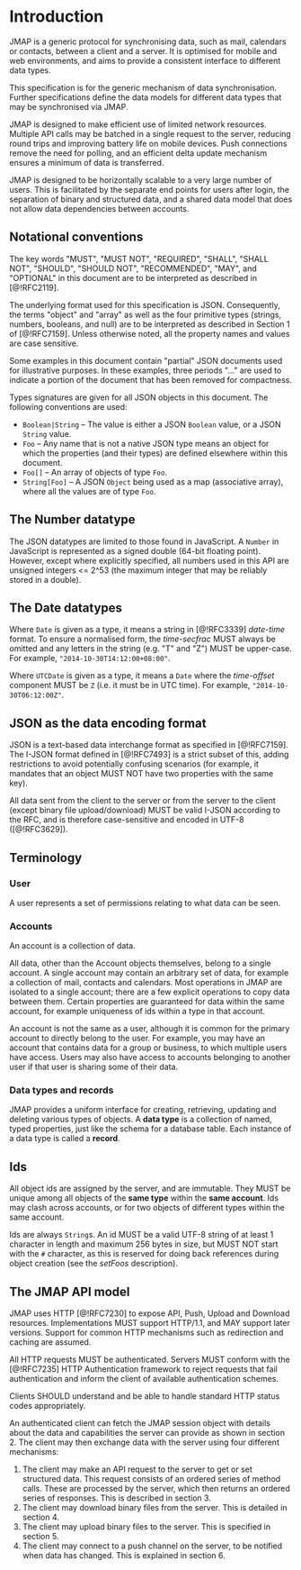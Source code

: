 # Introduction

JMAP is a generic protocol for synchronising data, such as mail, calendars or contacts, between a client and a server. It is optimised for mobile and web environments, and aims to provide a consistent interface to different data types.

This specification is for the generic mechanism of data synchronisation. Further specifications define the data models for different data types that may be synchronised via JMAP.

JMAP is designed to make efficient use of limited network resources. Multiple API calls may be batched in a single request to the server, reducing round trips and improving battery life on mobile devices. Push connections remove the need for polling, and an efficient delta update mechanism ensures a minimum of data is transferred.

JMAP is designed to be horizontally scalable to a very large number of users. This is facilitated by the separate end points for users after login, the separation of binary and structured data, and a shared data model that does not allow data dependencies between accounts.

## Notational conventions

The key words "MUST", "MUST NOT", "REQUIRED", "SHALL", "SHALL NOT", "SHOULD", "SHOULD NOT", "RECOMMENDED", "MAY", and "OPTIONAL" in this document are to be interpreted as described in [@!RFC2119].

The underlying format used for this specification is JSON. Consequently, the terms "object" and "array" as well as the four primitive types (strings, numbers, booleans, and null) are to be interpreted as described in Section 1 of [@!RFC7159]. Unless otherwise noted, all the property names and values are case sensitive.

Some examples in this document contain "partial" JSON documents used for illustrative purposes.  In these examples, three periods "..." are used to indicate a portion of the document that has been removed for compactness.

Types signatures are given for all JSON objects in this document. The following conventions are used:

* `Boolean|String` – The value is either a JSON `Boolean` value, or a JSON `String` value.
* `Foo` – Any name that is not a native JSON type means an object for which the properties (and their types) are defined elsewhere within this document.
* `Foo[]` – An array of objects of type `Foo`.
* `String[Foo]` – A JSON `Object` being used as a map (associative array), where all the values are of type `Foo`.

## The Number datatype

The JSON datatypes are limited to those found in JavaScript. A `Number` in JavaScript is represented as a signed double (64-bit floating point). However, except where explicitly specified, all numbers used in this API are unsigned integers <= 2^53 (the maximum integer that may be reliably stored in a double).

## The Date datatypes

Where `Date` is given as a type, it means a string in [@!RFC3339] *date-time* format. To ensure a normalised form, the *time-secfrac* MUST always  be omitted and any letters in the string (e.g. "T" and "Z") MUST be upper-case. For example, `"2014-10-30T14:12:00+08:00"`.

Where `UTCDate` is given as a type, it means a `Date` where the *time-offset* component MUST be `Z` (i.e. it must be in UTC time). For example, `"2014-10-30T06:12:00Z"`.

## JSON as the data encoding format

JSON is a text-based data interchange format as specified in [@!RFC7159]. The I-JSON format defined in [@!RFC7493] is a strict subset of this, adding restrictions to avoid potentially confusing scenarios (for example, it mandates that an object MUST NOT have two properties with the same key).

All data sent from the client to the server or from the server to the client (except binary file upload/download) MUST be valid I-JSON according to the RFC, and is therefore case-sensitive and encoded in UTF-8 ([@!RFC3629]).

## Terminology

### User

A user represents a set of permissions relating to what data can be seen.

### Accounts

An account is a collection of data.

All data, other than the Account objects themselves, belong to a single account. A single account may contain an arbitrary set of data, for example a collection of mail, contacts and calendars. Most operations in JMAP are isolated to a single account; there are a few explicit operations to copy data between them. Certain properties are guaranteed for data within the same account, for example uniqueness of ids within a type in that account.

An account is not the same as a user, although it is common for the primary account to directly belong to the user. For example, you may have an account that contains data for a group or business, to which multiple users have access. Users may also have access to accounts belonging to another user if that user is sharing some of their data.

### Data types and records

JMAP provides a uniform interface for creating, retrieving, updating and deleting various types of objects. A **data type** is a collection of named, typed properties, just like the schema for a database table. Each instance of a data type is called a **record**.

## Ids

All object ids are assigned by the server, and are immutable. They MUST be unique among all objects of the **same type** within the **same account**. Ids may clash across accounts, or for two objects of different types within the same account.

Ids are always `String`s. An id MUST be a valid UTF-8 string of at least 1 character in length and maximum 256 bytes in size, but MUST NOT start with the `#` character, as this is reserved for doing back references during object creation (see the *setFoos* description).

## The JMAP API model

JMAP uses HTTP [@!RFC7230] to expose API, Push, Upload and Download resources. Implementations MUST support HTTP/1.1, and MAY support later versions. Support for common HTTP mechanisms such as redirection and caching are assumed.

All HTTP requests MUST be authenticated. Servers MUST conform with the [@!RFC7235] HTTP Authentication framework to reject requests that fail authentication and inform the client of available authentication schemes.

Clients SHOULD understand and be able to handle standard HTTP status codes appropriately.

An authenticated client can fetch the JMAP session object with details about the data and capabilities the server can provide as shown in section 2. The client may then exchange data with the server using four different mechanisms:

1. The client may make an API request to the server to get or set structured data. This request consists of an ordered series of method calls. These are processed by the server, which then returns an ordered series of responses. This is described in section 3.
2. The client may download binary files from the server. This is detailed in section 4.
3. The client may upload binary files to the server. This is specified in section 5.
4. The client may connect to a push channel on the server, to be notified when data has changed. This is explained in section 6.
